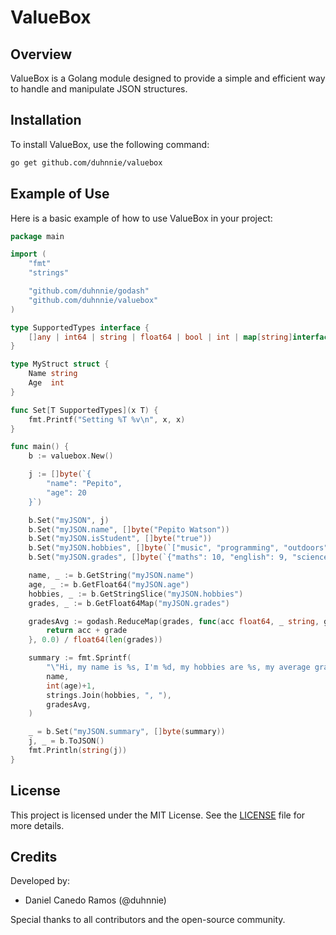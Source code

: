 # ValueBox

## Overview
ValueBox is a Golang module designed to provide a simple and efficient way to handle and manipulate JSON structures.

## Installation
To install ValueBox, use the following command:

```sh
go get github.com/duhnnie/valuebox
```

## Example of Use
Here is a basic example of how to use ValueBox in your project:

```go
package main

import (
	"fmt"
	"strings"

	"github.com/duhnnie/godash"
	"github.com/duhnnie/valuebox"
)

type SupportedTypes interface {
	[]any | int64 | string | float64 | bool | int | map[string]interface{}
}

type MyStruct struct {
	Name string
	Age  int
}

func Set[T SupportedTypes](x T) {
	fmt.Printf("Setting %T %v\n", x, x)
}

func main() {
	b := valuebox.New()

	j := []byte(`{
		"name": "Pepito",
		"age": 20
	}`)

	b.Set("myJSON", j)
	b.Set("myJSON.name", []byte("Pepito Watson"))
	b.Set("myJSON.isStudent", []byte("true"))
	b.Set("myJSON.hobbies", []byte(`["music", "programming", "outdoors"]`))
	b.Set("myJSON.grades", []byte(`{"maths": 10, "english": 9, "science": 8}`))

	name, _ := b.GetString("myJSON.name")
	age, _ := b.GetFloat64("myJSON.age")
	hobbies, _ := b.GetStringSlice("myJSON.hobbies")
	grades, _ := b.GetFloat64Map("myJSON.grades")

	gradesAvg := godash.ReduceMap(grades, func(acc float64, _ string, grade float64, _ map[string]float64) float64 {
		return acc + grade
	}, 0.0) / float64(len(grades))

	summary := fmt.Sprintf(
		"\"Hi, my name is %s, I'm %d, my hobbies are %s, my average grades are %0.2f\"",
		name,
		int(age)+1,
		strings.Join(hobbies, ", "),
		gradesAvg,
	)

	_ = b.Set("myJSON.summary", []byte(summary))
	j, _ = b.ToJSON()
	fmt.Println(string(j))
}
```

## License
This project is licensed under the MIT License. See the [LICENSE](LICENSE) file for more details.

## Credits
Developed by:
- Daniel Canedo Ramos (@duhnnie)

Special thanks to all contributors and the open-source community.